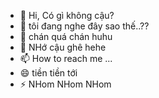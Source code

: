 - 👋 Hi, Có gì không cậu?
- 👀 tôi đang nghe đây sao thế..??
- 🌱 chán quá chán huhu
- 💞️ NHớ cậu ghê hehe
- 📫 How to reach me ...
- 😄 tiền tiền tới
- ⚡ NHom NHom NHom

<!---
kuru2203/kuru2203 is a ✨ special ✨ repository because its `README.md` (this file) appears on your GitHub profile.
You can click the Preview link to take a look at your changes.
--->
